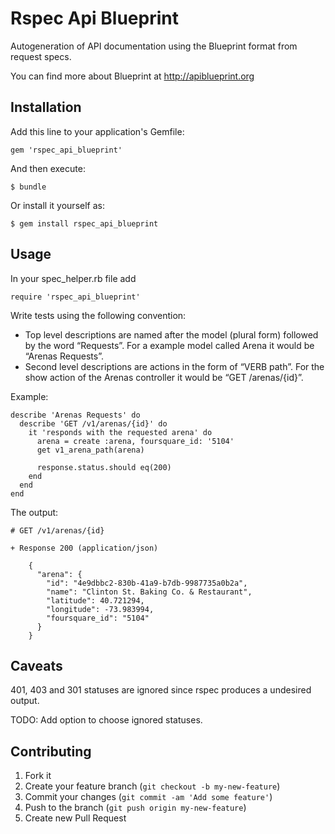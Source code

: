 # Rspec Api Blueprint

Autogeneration of API documentation using the Blueprint format from request specs.

You can find more about Blueprint at http://apiblueprint.org

## Installation

Add this line to your application's Gemfile:

    gem 'rspec_api_blueprint'

And then execute:

    $ bundle

Or install it yourself as:

    $ gem install rspec_api_blueprint

## Usage

In your spec_helper.rb file add

    require 'rspec_api_blueprint'
    
Write tests using the following convention:

- Top level descriptions are named after the model (plural form) followed by the word “Requests”. For a example model called Arena it would be “Arenas Requests”.
- Second level descriptions are actions in the form of “VERB path”. For the show action of the Arenas controller it would be “GET /arenas/{id}”.

Example:
    
    describe 'Arenas Requests' do
      describe 'GET /v1/arenas/{id}' do
        it 'responds with the requested arena' do
          arena = create :arena, foursquare_id: '5104'
          get v1_arena_path(arena)

          response.status.should eq(200)
        end
      end
    end
    
The output:

    # GET /v1/arenas/{id} 

    + Response 200 (application/json) 

        {
          "arena": {
            "id": "4e9dbbc2-830b-41a9-b7db-9987735a0b2a",
            "name": "Clinton St. Baking Co. & Restaurant",
            "latitude": 40.721294,
            "longitude": -73.983994,
            "foursquare_id": "5104"
          }
        }
        
        
## Caveats

401, 403 and 301 statuses are ignored since rspec produces a undesired output.

TODO: Add option to choose ignored statuses.
    
## Contributing

1. Fork it
2. Create your feature branch (`git checkout -b my-new-feature`)
3. Commit your changes (`git commit -am 'Add some feature'`)
4. Push to the branch (`git push origin my-new-feature`)
5. Create new Pull Request
